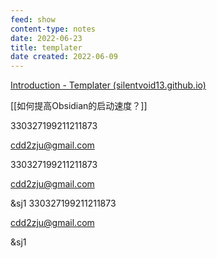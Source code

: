 ```yaml
---
feed: show
content-type: notes
date: 2022-06-23
title: templater
date created: 2022-06-09
---
```


[Introduction - Templater (silentvoid13.github.io)](https://silentvoid13.github.io/Templater/)

[[如何提高Obsidian的启动速度？]]

330327199211211873

cdd2zju@gmail.com

330327199211211873

cdd2zju@gmail.com

&sj1
330327199211211873

cdd2zju@gmail.com

&sj1
